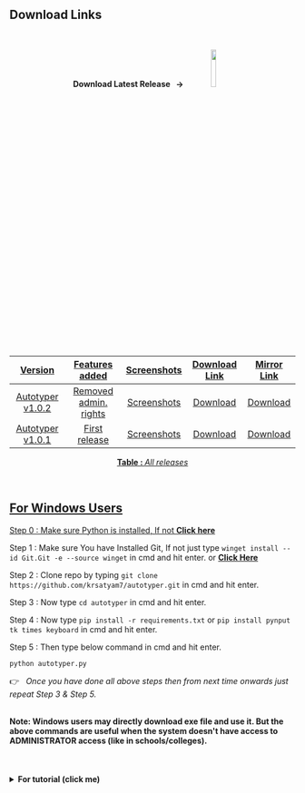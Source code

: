 ## Download Links
<br>
<p align = "center"><b> Download Latest Release &nbsp; → &nbsp;&nbsp;&nbsp;&nbsp; </b><a href = "https://sourceforge.net/projects/autotyperr/files/Autotyper.exe/download"> <img src = "https://user-images.githubusercontent.com/110342305/201322080-710f242d-28d7-47ec-9961-61f7366d84c4.png" width ="13%">

<br>
<br>

<div align = "center">

| Version  | Features added  |  Screenshots | Download Link  | Mirror	 Link  |
|:-:|:-:|:-:|:-:|:-:|
| Autotyper v1.0.2   | Removed admin. rights  |  [Screenshots](https://medium.com/@weshow29/autotyper-v1-0-2-3ef162148141) | [Download](https://sourceforge.net/projects/autotyperr/files/Autotyper.exe/download)  |  [Download](https://github.com/krsatyam7/autotyper/releases/download/v1.0.2/Autotyper_v1.0.2.exe)|
| Autotyper v1.0.1  |  First release | [Screenshots](https://medium.com/@weshow29/autotyper-v1-0-1-45d13bf83282)  | [Download](https://sourceforge.net/projects/autotyperr/files/application/Autotyper%20setup.exe/download)  | [Download](https://www.mediafire.com/file/j2129b26ohtvjnq/Autotyper_v1.0.1.exe/file)  |

</div> 

<p align = "center"><b> Table : </b> <i> All releases </i> </p>

<br>


## For Windows Users 


Step 0 : Make sure  Python is installed, If not <b>[Click here](https://www.python.org/downloads/)</b>

Step 1 : Make sure You have Installed Git, If not just type  ```winget install --id Git.Git -e --source winget``` in cmd and hit enter. or <b>[Click Here](https://git-scm.com/download/win)</b>

Step 2 : Clone repo by typing  ```git clone https://github.com/krsatyam7/autotyper.git``` in cmd and hit enter.


Step 3 : Now type ```cd autotyper``` in cmd and hit enter.

Step 4 : Now type ```pip install -r requirements.txt``` or ```pip install pynput tk times keyboard``` in cmd and hit enter.


Step 5 : Then type below command in cmd and hit enter.

```python autotyper.py```

👉 &nbsp; <i> Once you have done all above steps then from next time onwards just repeat Step 3 & Step 5. </i>

<br>
<b>Note: Windows users may directly download exe file and use it. But the above commands are useful when the system doesn't have access to ADMINISTRATOR access (like in schools/colleges).</b>

<br>
<br>
<br>
<br>

<details closed>
<summary> <b> <a> For tutorial (click me) </b> </summary>

## How to Use it?
<p align="center">
	<img src="https://github.com/krsatyam7/autotyper/blob/main/res/HowToUse.gif" alt="How to use Autotyper?" width="854" height="480"> 
</p>

<b> &nbsp;&nbsp;&nbsp;&nbsp;&nbsp;&nbsp;&nbsp;&nbsp;&nbsp;&nbsp;&nbsp;&nbsp;&nbsp;&nbsp;&nbsp;&nbsp;&nbsp;&nbsp;&nbsp;&nbsp;&nbsp;&nbsp;&nbsp;&nbsp;&nbsp;&nbsp;&nbsp;&nbsp;&nbsp;&nbsp;&nbsp;&nbsp;&nbsp;&nbsp;&nbsp;&nbsp;&nbsp;&nbsp;&nbsp;&nbsp;&nbsp;&nbsp;&nbsp;&nbsp;&nbsp;&nbsp;&nbsp;&nbsp;&nbsp;&nbsp;&nbsp;&nbsp;&nbsp;&nbsp;&nbsp;&nbsp;&nbsp;&nbsp;&nbsp;&nbsp;&nbsp;&nbsp;&nbsp;&nbsp;&nbsp;&nbsp;&nbsp;&nbsp;&nbsp;&nbsp;&nbsp;&nbsp;&nbsp;&nbsp;&nbsp;&nbsp;&nbsp; Kindly use desktop mode.</b>

<br>

</details>


